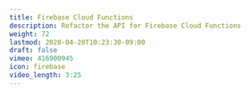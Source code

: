 ```yaml
---
title: Firebase Cloud Functions
description: Refactor the API for Firebase Cloud Functions
weight: 72
lastmod: 2020-04-20T10:23:30-09:00
draft: false
vimeo: 416900945
icon: firebase
video_length: 3:25
---
```


